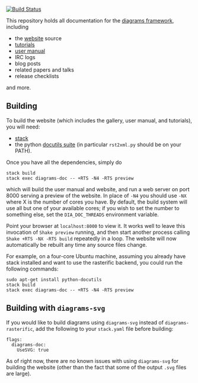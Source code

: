 [![Build Status](https://secure.travis-ci.org/diagrams/diagrams-doc.png)](http://travis-ci.org/diagrams/diagrams-doc)

This repository holds all documentation for the
[diagrams framework](http://projects.haskell.org/diagrams), including

* the [website](http://projects.haskell.org/diagrams) source
* [tutorials](http://projects.haskell.org/diagrams/documentation.html)
* [user manual](http://projects.haskell.org/diagrams/doc/manual.html)
* IRC logs
* blog posts
* related papers and talks
* release checklists

and more.

## Building

To build the website (which includes the gallery, user manual, and
tutorials), you will need:

* [stack](http://github.com/commercialhaskell/stack)
* the python [docutils suite](http://docutils.sourceforge.net/) (in
  particular `rst2xml.py` should be on your PATH).

Once you have all the dependencies, simply do

    stack build
    stack exec diagrams-doc -- +RTS -N4 -RTS preview

which will build the user manual and website, and run a web server on
port 8000 serving a preview of the website. In place of `-N4` you
should use `-NX` where X is the number of cores you have. By default,
the build system will use all but one of your available cores; if you
wish to set the number to something else, set the `DIA_DOC_THREADS`
environment variable.

Point your browser at `localhost:8000` to view it.  It works well to
leave this invocation of `Shake preview` running, and then start
another process calling `Shake +RTS -NX -RTS build` repeatedly in a
loop.  The website will now automatically be rebuilt any time any
source files change.

For example, on a four-core Ubuntu machine, assuming you already have
stack installed and want to use the rasterific backend, you could
run the following commands:

```
sudo apt-get install python-docutils
stack build
stack exec diagrams-doc -- +RTS -N4 -RTS preview
```

## Building with `diagrams-svg`

If you would like to build diagrams using `diagrams-svg` instead of
`diagrams-rasterific`, add the following to your `stack.yaml` file
before building:

```
flags:
  diagrams-doc:
    UseSVG: true
```

As of right now, there are no known issues
with using `diagrams-svg` for building the website (other than the
fact that some of the output ``.svg`` files are large).
